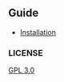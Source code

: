 ## Guide

- [Installation](docs/INSTALLATION.md)

### LICENSE

[GPL 3.0](http://www.gnu.org/licenses/gpl-3.0.en.html)
